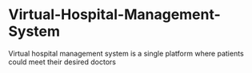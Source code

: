 # Virtual-Hospital-Management-System
Virtual hospital management system is a single platform where patients could meet their desired doctors 
